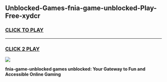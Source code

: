 
## Unblocked-Games-fnia-game-unblocked-Play-Free-xydcr
<h3>
<a href="https://premium76.site?title=fnia-game-unblocked&ref=12A">CLICK TO PLAY</a></h3>
<hr>

<h3>
<a href="https://premium76.site?title=fnia-game-unblocked&ref=12A">CLICK 2 PLAY</a>
  
</h3>

<a href="https://premium76.site?title=fnia-game-unblocked&ref=12A"><img src="https://clearcache.store/games.png"></a>


**fnia-game-unblocked games unblocked: Your Gateway to Fun and Accessible Online Gaming**
